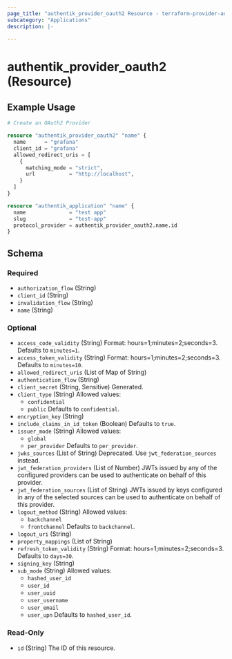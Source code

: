 ```yaml
---
page_title: "authentik_provider_oauth2 Resource - terraform-provider-authentik"
subcategory: "Applications"
description: |-
  
---
```


# authentik_provider_oauth2 (Resource)



## Example Usage

```terraform
# Create an OAuth2 Provider

resource "authentik_provider_oauth2" "name" {
  name      = "grafana"
  client_id = "grafana"
  allowed_redirect_uris = [
    {
      matching_mode = "strict",
      url           = "http://localhost",
    }
  ]
}

resource "authentik_application" "name" {
  name              = "test app"
  slug              = "test-app"
  protocol_provider = authentik_provider_oauth2.name.id
}
```

<!-- schema generated by tfplugindocs -->
## Schema

### Required

- `authorization_flow` (String)
- `client_id` (String)
- `invalidation_flow` (String)
- `name` (String)

### Optional

- `access_code_validity` (String) Format: hours=1;minutes=2;seconds=3. Defaults to `minutes=1`.
- `access_token_validity` (String) Format: hours=1;minutes=2;seconds=3. Defaults to `minutes=10`.
- `allowed_redirect_uris` (List of Map of String)
- `authentication_flow` (String)
- `client_secret` (String, Sensitive) Generated.
- `client_type` (String) Allowed values:
  - `confidential`
  - `public`
 Defaults to `confidential`.
- `encryption_key` (String)
- `include_claims_in_id_token` (Boolean) Defaults to `true`.
- `issuer_mode` (String) Allowed values:
  - `global`
  - `per_provider`
 Defaults to `per_provider`.
- `jwks_sources` (List of String) Deprecated. Use `jwt_federation_sources` instead.
- `jwt_federation_providers` (List of Number) JWTs issued by any of the configured providers can be used to authenticate on behalf of this provider.
- `jwt_federation_sources` (List of String) JWTs issued by keys configured in any of the selected sources can be used to authenticate on behalf of this provider.
- `logout_method` (String) Allowed values:
  - `backchannel`
  - `frontchannel`
 Defaults to `backchannel`.
- `logout_uri` (String)
- `property_mappings` (List of String)
- `refresh_token_validity` (String) Format: hours=1;minutes=2;seconds=3. Defaults to `days=30`.
- `signing_key` (String)
- `sub_mode` (String) Allowed values:
  - `hashed_user_id`
  - `user_id`
  - `user_uuid`
  - `user_username`
  - `user_email`
  - `user_upn`
 Defaults to `hashed_user_id`.

### Read-Only

- `id` (String) The ID of this resource.
